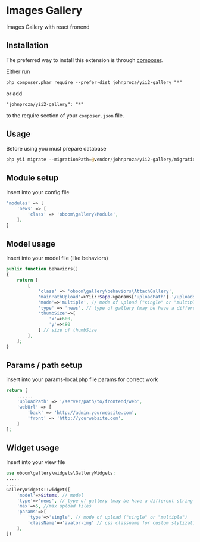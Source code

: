 Images Gallery
==============
Images Gallery with react fronend

Installation
------------

The preferred way to install this extension is through [composer](http://getcomposer.org/download/).

Either run

```
php composer.phar require --prefer-dist johnproza/yii2-gallery "*"
```

or add

```
"johnproza/yii2-gallery": "*"
```

to the require section of your `composer.json` file.


Usage
-----

Before using you must prepare database
```php
php yii migrate --migrationPath=@vendor/johnproza/yii2-gallery/migrations 
```

Module setup
------------

Insert into your config file
```php
'modules' => [
    'news' => [
        'class' => 'oboom\gallery\Module',
    ],
]
```

Model usage
------------

Insert into your model file (like behaviors)
```php
public function behaviors()
{
    return [
        [
            'class' => 'oboom\gallery\behaviors\AttachGallery',
            'mainPathUpload'=>Yii::$app->params['uploadPath'].'/uploads',
            'mode'=>'multiple', // mode of upload ("single" or "multiple")
            'type' => 'news', // type of gallery (may be have a different string value)
            'thumbSize'=>[ 
                'x'=>600, 
                'y'=>480
            ] // size of thumbSize
        ],
    ];
}
```

Params / path setup
------------

insert into your params-local.php file params for correct work

```php
return [
    ......
    'uploadPath' => '/server/path/to/frontend/web',
    'webUrl' => [
        'back' => 'http://admin.yourwebsite.com',
        'front' => 'http://yourwebsite.com',
    ]
];
```

Widget usage
------------

Insert into your view file
```php
use oboom\gallery\widgets\GalleryWidgets;
.....
.....
GalleryWidgets::widget([
    'model'=>$items, // model 
    'type'=>'news', // type of gallery (may be have a different string value)
    'max'=>5, //max upload files
    'params'=>[
        'type'=>'single', // mode of upload ("single" or "multiple")
        'className'=>'avator-img' // css classname for custom stylization
    ],
])
```